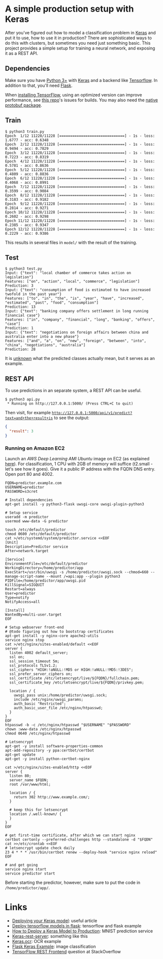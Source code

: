 # A simple production setup with Keras

After you've figured out how to model a classification problem in
[Keras](http://keras.io) and put it to use, how to use it in production?  There
are sophisticated ways to do this with clusters, but sometimes you need just
something basic. This project provides a simple setup for training a neural
network, and exposing it as a REST API.

## Dependencies

Make sure you have [Python 3+](http://python.org) with [Keras](http://keras.io)
and a backend like [Tensorflow](http://www.tensorflow.org). In addition to that,
you'll need [Flask](http://flask.pocoo.org/).

When [installing TensorFlow](https://www.tensorflow.org/install/), using an optimized version can
improve performance, see [this repo](https://github.com/yaroslavvb/tensorflow-community-wheels)'s
issues for builds. You may also need the [native protobuf package](https://www.tensorflow.org/install/install_linux#protobuf_pip_package_31).

## Train

```
$ python3 train.py
Epoch  1/12 11228/11228 [==============================] - 1s - loss: 1.6777 - acc: 0.6348      
Epoch  2/12 11228/11228 [==============================] - 1s - loss: 0.9494 - acc: 0.7829     
Epoch  3/12 11228/11228 [==============================] - 1s - loss: 0.7223 - acc: 0.8319     
Epoch  4/12 11228/11228 [==============================] - 1s - loss: 0.5781 - acc: 0.8636     
Epoch  5/12 11228/11228 [==============================] - 1s - loss: 0.4809 - acc: 0.8836     
Epoch  6/12 11228/11228 [==============================] - 1s - loss: 0.4068 - acc: 0.8991     
Epoch  7/12 11228/11228 [==============================] - 1s - loss: 0.3599 - acc: 0.9084     
Epoch  8/12 11228/11228 [==============================] - 1s - loss: 0.3183 - acc: 0.9182     
Epoch  9/12 11228/11228 [==============================] - 1s - loss: 0.2814 - acc: 0.9271     
Epoch 10/12 11228/11228 [==============================] - 1s - loss: 0.2602 - acc: 0.9298     
Epoch 11/12 11228/11228 [==============================] - 1s - loss: 0.2385 - acc: 0.9347     
Epoch 12/12 11228/11228 [==============================] - 1s - loss: 0.2229 - acc: 0.9386
```

This results in several files in `model/` with the result of the training.

## Test

```
$ python3 test.py
Input: {"text": "local chamber of commerce takes action on legislation"}
Features: ["on", "action", "local", "commerce", "legislation"]
Prediction: 3
Input: {"text": "consumption of food is estimated to have increased twofold in the past year"}
Features: ["to", "in", "the", "is", "year", "have", "increased", "estimated", "past", "food", "consumption"]
Prediction: 13
Input: {"text": "banking company offers settlement in long running financial case"}
Features: ["in", "company", "financial", "long", "banking", "offers", "case"]
Prediction: 1
Input: {"text": "negotiations on foreign affairs between china and australia enter into a new phase"}
Features: ["and", "a", "on", "new", "foreign", "between", "into", "china", "negotiations", "australia"]
Prediction: 28
```

It is [unknown](https://stackoverflow.com/q/45138290/2866660) what the predicted classes actually mean,
but it serves as an example.

## REST API

To use predictions in an separate system, a REST API can be useful.

```
$ python3 api.py
 * Running on http://127.0.0.1:5000/ (Press CTRL+C to quit)
```

Then visit, for example [`http://127.0.0.1:5000/api/v1/predict?text=and+the+result+is`](http://127.0.0.1:5000/api/v1/predict?text=and+the+result+is) to see the output:

```json
{
  "result": 3
}
```

### Running on Amazon EC2

Launch an _AWS Deep Learning AMI Ubuntu_ image on EC2 (as explained [here](https://aws.amazon.com/blogs/ai/the-aws-deep-learning-ami-now-with-ubuntu/)).
For classification, 1 CPU with 2GB of memory will suffice (t2.small - let's see how it goes).
Give it a public IP address with the FQDN DNS entry. Open port 80 and 4002.

```
FQDN=predictor.example.com
USERNAME=predictor
PASSWORD=s3cret

# Install dependencies
apt-get install -y python3-flask uwsgi-core uwsgi-plugin-python3

# Setup service
useradd -m predictor
usermod www-data -G predictor

touch /etc/default/predictor
chmod 0600 /etc/default/predictor
cat >/etc/systemd/system/predictor.service <<EOF
[Unit]
Description=Predictor service
After=network.target

[Service]
EnvironmentFile=/etc/default/predictor
WorkingDirectory=/home/predictor/app
ExecStart=/usr/bin/uwsgi -s /home/predictor/uwsgi.sock --chmod=660 --manage-script-name --mount /=api:app --plugin python3
PIDFile=/home/predictor/app/uwsgi.pid
KillSignal=SIGQUIT
Restart=always
User=predictor
Type=notify
NotifyAccess=all

[Install]
WantedBy=multi-user.target
EOF

# Setup webserver front-end
# @todo figuring out how to bootstrap certificates
apt-get install -y nginx-core apache2-utils
service nginx stop
cat >/etc/nginx/sites-enabled/default <<EOF
server {
  listen 4002 default_server;
  ssl on;
  ssl_session_timeout 5m;
  ssl_protocols TLSv1.2;
  ssl_ciphers "HIGH:!aNULL:!MD5 or HIGH:!aNULL:!MD5:!3DES";
  ssl_prefer_server_ciphers on;
  ssl_certificate /etc/letsencrypt/live/${FQDN}/fullchain.pem;
  ssl_certificate_key /etc/letsencrypt/live/${FQDN}/privkey.pem;

  location / {
    uwsgi_pass unix:/home/predictor/uwsgi.sock;
    include /etc/nginx/uwsgi_params;
    auth_basic "Restricted";
    auth_basic_user_file /etc/nginx/htpasswd;
  }
}
EOF
htpasswd -b -c /etc/nginx/htpasswd "$USERNAME" "$PASSWORD"
chown :www-data /etc/nginx/htpasswd
chmod 0640 /etc/nginx/htpasswd

# Letsencrypt
apt-get -y install software-properties-common
apt-add-repository -y ppa:certbot/certbot
apt-get update
apt-get -y install python-certbot-nginx

cat >/etc/nginx/sites-enabled/http <<EOF
server {
  listen 80;
  server_name $FQDN;
  root /var/www/html;

  location / {
    return 302 http://www.example.com/;
  }

  # keep this for letsencrypt
  location /.well-known/ {
  }
}
EOF

# get first-time certificate, after which we can start nginx
certbot certonly --preferred-challenges http --standalone -d "$FQDN"
cat >>/etc/crontab <<EOF
# letsencrypt update check daily
23 4 * * * /usr/bin/certbot renew --deploy-hook "service nginx reload"
EOF

# and get going
service nginx start
service predictor start
```

Before starting the predictor, however, make sure to put the code in `/home/predictor/app/`.

# Links

* [Deploying your Keras model](https://medium.com/@burgalon/deploying-your-keras-model-35648f9dc5fb): useful article
* [Deploy tensorflow models in flask](https://github.com/benman1/tensorflow_flask): tensorflow and flask example
* [How to Deploy a Keras Model to Production](https://github.com/akashdeepjassal/flask-tensorflow-mnist): MNIST prediction service
* [Keras-rest-server](https://github.com/ansrivas/keras-rest-server): something like this
* [Keras.ocr](https://github.com/spl0i7/Keras.ocr): OCR example
* [Flask Keras Example](https://gist.github.com/kashyap32/5617a2f96f8896cef8a2d67942af1cd8): image classification
* [TensorFlow REST Frontend](https://stackoverflow.com/questions/38935428/tensorflow-rest-frontend-but-not-tensorflow-serving) question at StackOverflow

